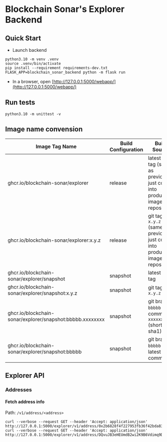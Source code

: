 # Blockchain Sonar's Explorer Backend
## Quick Start
* Launch backend
```shell
python3.10 -m venv .venv
source .venv/bin/activate
pip install --requirement requirements-dev.txt
FLASK_APP=blockchain_sonar_backend python -m flask run
```
* In a browser, open [http://127.0.0.1:5000/webapp/](http://127.0.0.1:5000/webapp/)

## Run tests

```shell
python3.10 -m unittest -v
```

## Image name convension

| Image Tag Name                                             | Build Configuration  | Build Source                                                                    |
|------------------------------------------------------------|----------------------|---------------------------------------------------------------------------------|
| ghcr.io/blockchain-sonar/explorer                          | release              | latest git tag (same as previous, just copy into production image repository)   |
| ghcr.io/blockchain-sonar/explorer:x.y.z                    | release              | git tag `x.y.z` (same as previous, just copy into production image repository)  |
| ghcr.io/blockchain-sonar/explorer/snapshot                 | snapshot             | latest git tag                                                                  |
| ghcr.io/blockchain-sonar/explorer/snapshot:x.y.z           | snapshot             | git tag `x.y.z`                                                                 |
| ghcr.io/blockchain-sonar/explorer/snapshot:bbbbb.xxxxxxxx  | snapshot             | git branch `bbbbb` on commit `xxxxxxxx` (short sha1)                            |
| ghcr.io/blockchain-sonar/explorer/snapshot:bbbbb           | snapshot             | git branch `bbbbb` on latest commit                                             |


## Explorer API

### Addresses

#### Fetch address info

Path: `/v1/address/<address>`

```
curl --verbose --request GET --header 'Accept: application/json' http://127.0.0.1:5000/explorer/v1/address/0x2b6828f4f227953fb36f42bda830b457afdc1c5e
curl --verbose --request GET --header 'Accept: application/json' http://127.0.0.1:5000/explorer/v1/address/DQvuJB3eHEUmdB2wi2K9B6Vdimq9DNJU7Z
```
